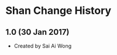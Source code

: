 Shan Change History
=======================

1.0 (30 Jan 2017)
-----------------

* Created by Sai Ai Wong
